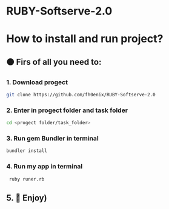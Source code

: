 # RUBY-Softserve-2.0

# How to install and run project?

## 🟠 Firs of all you need to:

### 1. Download progect

```bash
git clone https://github.com/fh0enix/RUBY-Softserve-2.0
```

### 2. Enter in progect folder and task folder

```bash
cd <progect folder/task_folder>
```

### 3. Run gem Bundler  in terminal

```bash
bundler install
```

### 4. Run my app in terminal

```bash
 ruby runer.rb
```

## 5. 🧡 Enjoy)
